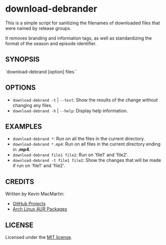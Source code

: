 # download-debrander #

This is a simple script for sanitizing the filenames of downloaded files that were named by release groups.

It removes branding and information tags, as well as standardizing the format of the season and episode identifier.

## SYNOPSIS ##

`download-debrand [option] files``

## OPTIONS ##

* `download-debrand -t` | `--test`: Show the results of the change without changing any files.
* `download-debrand -h` | `--help`: Display help information.

## EXAMPLES ##

* `download-debrand *`: Run on all the files in the current directory.
* `download-debrand *.mp4`: Run on all files in the current directory ending in **.mp4**.
* `download-debrand file1 file2`: Run on 'file1' and 'file2'.
* `download-debrand -t file1 file2`: Show the changes that will be made if run on 'file1' and 'file2'.

## CREDITS ##

Written by Kevin MacMartin:

* [GitHub Projects](https://github.com/prurigro)
* [Arch Linux AUR Packages](https://aur.archlinux.org/packages/?SeB=m&K=prurigro)

## LICENSE ##

Licensed under the [MIT license](http://opensource.org/licenses/MIT).
